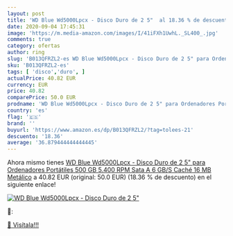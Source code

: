 ```yaml
---
layout: post
title: 'WD Blue Wd5000Lpcx - Disco Duro de 2 5"  al 18.36 % de descuento'
date: 2020-09-04 17:45:31
image: 'https://m.media-amazon.com/images/I/41iFXh1UwhL._SL400_.jpg'
comments: true
category: ofertas
author: ring
slug: 'B013QFRZL2-es WD Blue Wd5000Lpcx - Disco Duro de 2 5" para Ordenadores...'
sku: 'B013QFRZL2-es'
tags: [ 'disco','duro', ]
actualPrice: 40.82 EUR
currency: EUR
price: 40.82
comparePrice: 50.0 EUR
prodname: 'WD Blue Wd5000Lpcx - Disco Duro de 2 5" para Ordenadores Portátiles  500 GB  5.400 RPM  Sata A 6 GB/S  Caché 16 MB   Metálico'
country: 'es'
flag: '🇪🇸'
brand: ''
buyurl: 'https://www.amazon.es/dp/B013QFRZL2/?tag=tolees-21'
descuento: '18.36'
average: '36.879444444444445'
---
```


Ahora mismo tienes [WD Blue Wd5000Lpcx - Disco Duro de 2 5" para Ordenadores Portátiles  500 GB  5.400 RPM  Sata A 6 GB/S  Caché 16 MB   Metálico](https://www.amazon.es/dp/B013QFRZL2/?tag=tolees-21) a 40.82 EUR (original: 50.0 EUR) (18.36 %  de descuento) en el siguiente enlace!

[![WD Blue Wd5000Lpcx - Disco Duro de 2 5" ](https://m.media-amazon.com/images/I/41iFXh1UwhL._SL400_.jpg)](https://www.amazon.es/dp/B013QFRZL2/?tag=tolees-21)

🔎:


[🛒 Visítala!!!](https://www.amazon.es/dp/B013QFRZL2/?tag=tolees-21)
